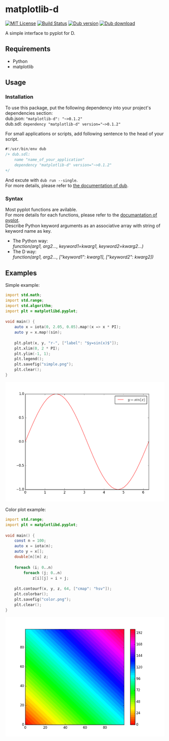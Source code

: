 # matplotlib-d

[![MIT License](http://img.shields.io/badge/license-MIT-blue.svg?style=flat)](LICENSE)
[![Build Status](https://travis-ci.org/koji-kojiro/matplotlib-d.svg?branch=master)](https://travis-ci.org/koji-kojiro/matplotlib-d)
[![Dub version](https://img.shields.io/dub/v/matplotlib-d.svg)](https://code.dlang.org/packages/matplotlib-d)
[![Dub download](https://img.shields.io/dub/dt/matplotlib-d.svg)](https://code.dlang.org/packages/matplotlib-d)

A simple interface to pyplot for D.
## Requirements
- Python
- matplotlib

## Usage
### Installation
To use this package, put the following dependency into your project's dependencies section:  
dub.json: `"matplotlib-d": "~>0.1.2"`  
dub.sdl: `dependency "matplotlib-d" version="~>0.1.2"`  

For small applications or scripts, add following sentence to the head of your script.  
```d
#!/usr/bin/env dub
/+ dub.sdl:
	name "name_of_your_application"
	dependency "matplotlib-d" version="~>0.1.2"
+/
```
And excute with `dub run --single`.  
For more details, please refer to [the documentation of dub](https://dlang.org/spec/grammar.html).  

### Syntax
Most pyplot functions are avilable.  
For more details for each functions, please refer to the [documantation of pyplot](http://matplotlib.org/api/pyplot_summary.html).  
Describe Python keyword arguments as an associative array with string of keyword name as key.  

- The Python way:  
*function(arg1, arg2..., keyword1=kwarg1, keyword2=kwarg2...)*  
- The D way:  
*function(arg1, arg2..., ["keyword1": kwarg1], ["keyword2": kwarg2])*  


## Examples

Simple example:
```d
import std.math;
import std.range;
import std.algorithm;
import plt = matplotlibd.pyplot;

void main() {
	auto x = iota(0, 2.05, 0.05).map!(x => x * PI);
	auto y = x.map!(sin);

	plt.plot(x, y, "r-", ["label": "$y=sin(x)$"]);
	plt.xlim(0, 2 * PI);
	plt.ylim(-1, 1);
	plt.legend();
	plt.savefig("simple.png");
	plt.clear();
}
```
![Simple example](./examples/simple.png)

Color plot example:

```d
import std.range;
import plt = matplotlibd.pyplot;

void main() {
	const n = 100;
	auto x = iota(n);
	auto y = x[];
	double[n][n] z;
		
	foreach (i; 0..n)
		foreach (j; 0..n)
			z[i][j] = i + j;
	    
	plt.contourf(x, y, z, 64, ["cmap": "hsv"]);
	plt.colorbar();
	plt.savefig("color.png");
	plt.clear();
}
```
![Color plot example](./examples/color.png)
